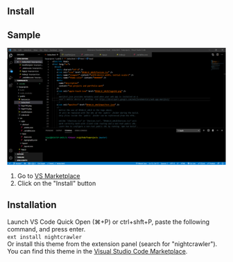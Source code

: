 ## Install

## Sample
![Custom dark theme](https://github.com/Vipuldeep/nightcrawler/blob/main/preview.png)

1. Go to [VS Marketplace]()
2. Click on the "Install" button

## Installation
Launch VS Code Quick Open (⌘+P) or ctrl+shft+P, paste the following command, and press enter.     
`ext install nightcrawler`     
Or install this theme from the extension panel (search for "nightcrawler").     
You can find this theme in the [Visual Studio Code Marketplace]().
